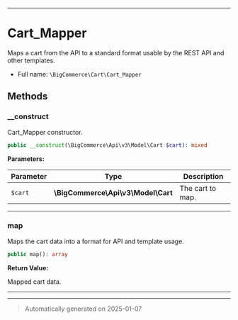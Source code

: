 ***

# Cart_Mapper

Maps a cart from the API to a standard format usable by the
REST API and other templates.



* Full name: `\BigCommerce\Cart\Cart_Mapper`




## Methods


### __construct

Cart_Mapper constructor.

```php
public __construct(\BigCommerce\Api\v3\Model\Cart $cart): mixed
```








**Parameters:**

| Parameter | Type | Description |
|-----------|------|-------------|
| `$cart` | **\BigCommerce\Api\v3\Model\Cart** | The cart to map. |





***

### map

Maps the cart data into a format for API and template usage.

```php
public map(): array
```









**Return Value:**

Mapped cart data.




***


***
> Automatically generated on 2025-01-07
